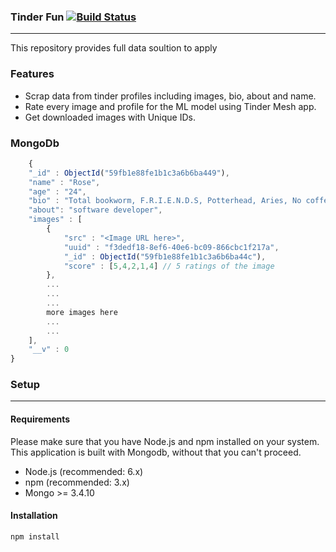 ### Tinder Fun [![Build Status](https://travis-ci.org/ayusharma/tinder-data-generator.svg?branch=master)](https://travis-ci.org/ayusharma/tinder-data-generator)
* * *
This repository provides full data soultion to apply 

### Features
 - Scrap data from tinder profiles including images, bio, about and name.
 - Rate every image and profile for the ML model using Tinder Mesh app.
 - Get downloaded images with Unique IDs.

### MongoDb 
```js
    {
    "_id" : ObjectId("59fb1e88fe1b1c3a6b6ba449"),
    "name" : "Rose",
    "age" : "24",
    "bio" : "Total bookworm, F.R.I.E.N.D.S, Potterhead, Aries, No coffee, No chocolate, Looking forward to have some good conversation, that's it!",
    "about": "software developer",
    "images" : [ 
        {
            "src" : "<Image URL here>",
            "uuid" : "f3dedf18-8ef6-40e6-bc09-866cbc1f217a",
            "_id" : ObjectId("59fb1e88fe1b1c3a6b6ba44c"),
            "score" : [5,4,2,1,4] // 5 ratings of the image
        }, 
        ...
        ...
        ...
        more images here
        ...
        ...
    ],
    "__v" : 0
}
```

### Setup
* * *

#### Requirements

Please make sure that you have Node.js and npm installed on your system. 
This application is built with Mongodb, without that you can't proceed.

- Node.js (recommended: 6.x)
- npm (recommended: 3.x)
- Mongo >= 3.4.10

#### Installation 
```
npm install
```